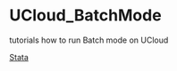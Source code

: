 # UCloud_BatchMode
tutorials how to run Batch mode on UCloud


[Stata](https://github.com/CBS-HPC/UCloud_BatchMode/blob/main/Stata.ipynb)
